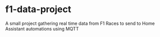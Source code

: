 # f1-data-project
A small project gathering real time data from F1 Races to send to Home Assistant automations using MQTT
